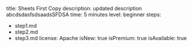 title: Sheets First Copy
description: updated description abcdsdasfsdsaadsSFDSA
time: 5 minutes
level: beginner
steps:
  - step1.md
  - step2.md
  - step3.md
license: Apache
isNew: true
isPremium: true
isAvailable: true
